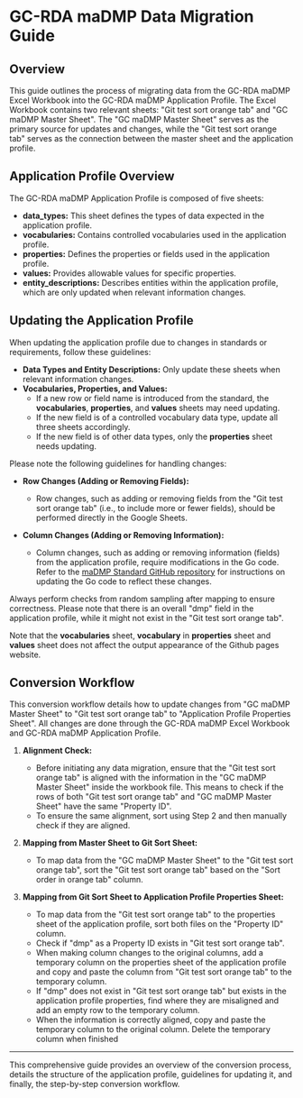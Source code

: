 # GC-RDA maDMP Data Migration Guide

## Overview

This guide outlines the process of migrating data from the GC-RDA maDMP Excel Workbook into the GC-RDA maDMP Application Profile. The Excel Workbook contains two relevant sheets: "Git test sort orange tab" and "GC maDMP Master Sheet". The "GC maDMP Master Sheet" serves as the primary source for updates and changes, while the "Git test sort orange tab" serves as the connection between the master sheet and the application profile. 

## Application Profile Overview

The GC-RDA maDMP Application Profile is composed of five sheets:

- **data_types:** This sheet defines the types of data expected in the application profile.
- **vocabularies:** Contains controlled vocabularies used in the application profile.
- **properties:** Defines the properties or fields used in the application profile.
- **values:** Provides allowable values for specific properties.
- **entity_descriptions:** Describes entities within the application profile, which are only updated when relevant information changes.

## Updating the Application Profile

When updating the application profile due to changes in standards or requirements, follow these guidelines:

- **Data Types and Entity Descriptions:** Only update these sheets when relevant information changes.
- **Vocabularies, Properties, and Values:**
  - If a new row or field name is introduced from the standard, the **vocabularies**, **properties**, and **values** sheets may need updating.
  - If the new field is of a controlled vocabulary data type, update all three sheets accordingly.
  - If the new field is of other data types, only the **properties** sheet needs updating.

Please note the following guidelines for handling changes:

- **Row Changes (Adding or Removing Fields):**
  - Row changes, such as adding or removing fields from the "Git test sort orange tab" (i.e., to include more or fewer fields), should be performed directly in the Google Sheets.
  
- **Column Changes (Adding or Removing Information):**
  - Column changes, such as adding or removing information (fields) from the application profile, require modifications in the Go code. Refer to the [maDMP Standard GitHub repository](https://github.com/FAIRERdata/maDMP-Standard/blob/Tests/rda_dmp_common_standard_doc_generator/README.md) for instructions on updating the Go code to reflect these changes.

Always perform checks from random sampling after mapping to ensure correctness. Please note that there is an overall "dmp" field in the application profile, while it might not exist in the "Git test sort orange tab".

Note that the **vocabularies** sheet, **vocabulary** in **properties** sheet and **values** sheet does not affect the output appearance of the Github pages website. 

## Conversion Workflow

This conversion workflow details how to update changes from "GC maDMP Master Sheet" to "Git test sort orange tab" to "Application Profile Properties Sheet". All changes are done through the GC-RDA maDMP Excel Workbook and GC-RDA maDMP Application Profile. 

1. **Alignment Check:**
   - Before initiating any data migration, ensure that the "Git test sort orange tab" is aligned with the information in the "GC maDMP Master Sheet" inside the workbook file. This means to check if the rows of both "Git test sort orange tab" and "GC maDMP Master Sheet" have the same "Property ID".
   - To ensure the same alignment, sort using Step 2 and then manually check if they are aligned.

2. **Mapping from Master Sheet to Git Sort Sheet:**
   - To map data from the "GC maDMP Master Sheet" to the "Git test sort orange tab", sort the "Git test sort orange tab" based on the "Sort order in orange tab" column.

3. **Mapping from Git Sort Sheet to Application Profile Properties Sheet:**
   - To map data from the "Git test sort orange tab" to the properties sheet of the application profile, sort both files on the "Property ID" column.
   - Check if "dmp" as a Property ID exists in "Git test sort orange tab". 
   - When making column changes to the original columns, add a temporary column on the properties sheet of the application profile and copy and paste the column from "Git test sort orange tab" to the temporary column.
   - If "dmp" does not exist in "Git test sort orange tab" but exists in the application profile properties, find where they are misaligned and add an empty row to the temporary column.
   - When the information is correctly aligned, copy and paste the temporary column to the original column. Delete the temporary column when finished

---

This comprehensive guide provides an overview of the conversion process, details the structure of the application profile, guidelines for updating it, and finally, the step-by-step conversion workflow.
